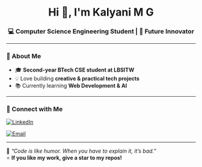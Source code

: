 <!-- Banner or Greeting -->
<h1 align="center">Hi 👋, I'm Kalyani M G</h1>
<h3 align="center">💻 Computer Science Engineering Student | 🚀 Future Innovator</h3>

---
 
### 🌟 About Me
- 🎓 **Second-year BTech CSE student at LBSITW**
- 💡 Love building **creative & practical tech projects**
- 📚 Currently learning **Web Development & AI**

---

### 🔗 Connect with Me
[![LinkedIn](https://img.shields.io/badge/LinkedIn-0A66C2?style=for-the-badge&logo=linkedin&logoColor=white)](www.linkedin.com/in/kalyani-m-g-8754a02b6)

[![Email](https://img.shields.io/badge/Email-D14836?style=for-the-badge&logo=gmail&logoColor=white)](mailto:kalyanimg2006@email.com)

---

💖 *“Code is like humor. When you have to explain it, it’s bad.”*  
⭐ **If you like my work, give a star to my repos!**
